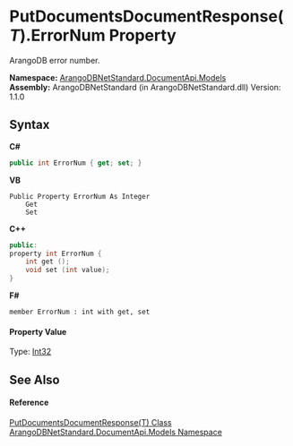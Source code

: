 # PutDocumentsDocumentResponse(*T*).ErrorNum Property 
 

ArangoDB error number.

**Namespace:**&nbsp;<a href="81a73561-cfc6-64b8-9923-29f0333f4867">ArangoDBNetStandard.DocumentApi.Models</a><br />**Assembly:**&nbsp;ArangoDBNetStandard (in ArangoDBNetStandard.dll) Version: 1.1.0

## Syntax

**C#**<br />
``` C#
public int ErrorNum { get; set; }
```

**VB**<br />
``` VB
Public Property ErrorNum As Integer
	Get
	Set
```

**C++**<br />
``` C++
public:
property int ErrorNum {
	int get ();
	void set (int value);
}
```

**F#**<br />
``` F#
member ErrorNum : int with get, set

```


#### Property Value
Type: <a href="https://docs.microsoft.com/dotnet/api/system.int32" target="_blank" rel="noopener noreferrer">Int32</a>

## See Also


#### Reference
<a href="fec1c5c5-bcf1-acad-4949-a697e8c2cb9a">PutDocumentsDocumentResponse(T) Class</a><br /><a href="81a73561-cfc6-64b8-9923-29f0333f4867">ArangoDBNetStandard.DocumentApi.Models Namespace</a><br />